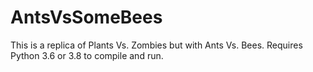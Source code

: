 # AntsVsSomeBees
This is a replica of Plants Vs. Zombies but with Ants Vs. Bees. Requires Python 3.6 or 3.8 to compile and run.
